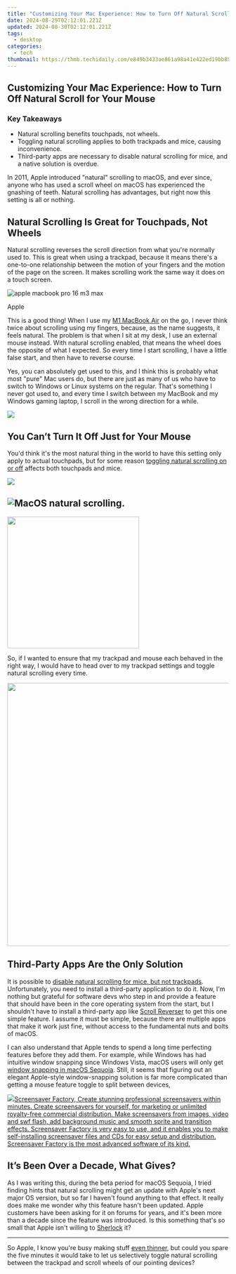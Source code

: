 ```yaml
---
title: "Customizing Your Mac Experience: How to Turn Off Natural Scroll for Your Mouse"
date: 2024-08-29T02:12:01.221Z
updated: 2024-08-30T02:12:01.221Z
tags:
  - desktop
categories:
  - tech
thumbnail: https://thmb.techidaily.com/e849b3433ae861a98a41e422ed19bb8502406c23628dc5175ac052fdfbe1c181.jpg
---
```


## Customizing Your Mac Experience: How to Turn Off Natural Scroll for Your Mouse

### Key Takeaways

* Natural scrolling benefits touchpads, not wheels.
* Toggling natural scrolling applies to both trackpads and mice, causing inconvenience.
* Third-party apps are necessary to disable natural scrolling for mice, and a native solution is overdue.

 In 2011, Apple introduced "natural" scrolling to macOS, and ever since, anyone who has used a scroll wheel on macOS has experienced the gnashing of teeth. Natural scrolling has advantages, but right now this setting is all or nothing.

##  Natural Scrolling Is Great for Touchpads, Not Wheels

 Natural scrolling reverses the scroll direction from what you're normally used to. This is great when using a trackpad, because it means there's a one-to-one relationship between the motion of your fingers and the motion of the page on the screen. It makes scrolling work the same way it does on a touch screen.

![apple macbook pro 16 m3 max](https://static1.howtogeekimages.com/wordpress/wp-content/uploads/2024/08/apple-macbook-pro-16-m3-max.jpg) 

Apple

 This is a good thing! When I use my [M1 MacBook Air](https://facebook-video-share.techidaily.com/new-2024-approved-discover-the-best-tools-and-tips-to-accurately-tag-your-videos/) on the go, I never think twice about scrolling using my fingers, because, as the name suggests, it feels natural. The problem is that when I sit at my desk, I use an external mouse instead. With natural scrolling enabled, that means the wheel does the opposite of what I expected. So every time I start scrolling, I have a little false start, and then have to reverse course.

 Yes, you can absolutely get used to this, and I think this is probably what most "pure" Mac users do, but there are just as many of us who have to switch to Windows or Linux systems on the regular. That's something I never got used to, and every time I switch between my MacBook and my Windows gaming laptop, I scroll in the wrong direction for a while.

<!-- affiliate ads begin -->
<a href="https://secure.2checkout.com/order/checkout.php?PRODS=3727260&QTY=1&AFFILIATE=108875&CART=1"><img src="http://www.aiseesoft.com/avangate/30p/banner.jpg" border="0"></a>
<!-- affiliate ads end -->
##  You Can’t Turn It Off Just for Your Mouse

 You'd think it's the most natural thing in the world to have this setting only apply to actual touchpads, but for some reason [toggling natural scrolling on or off](https://android-unlock.techidaily.com/full-tutorial-to-bypass-your-samsung-galaxy-f04-face-lock-by-drfone-android/) affects both touchpads and mice.

<!-- affiliate ads begin -->
<a href="https://secure.2checkout.com/order/checkout.php?PRODS=4615471&QTY=1&AFFILIATE=108875&CART=1"><img src="https://images.wondershare.com/affiliate-image/affiliate_banners_en/max_782x90.png" border="0"></a>
<!-- affiliate ads end -->
## ![MacOS natural scrolling.](https://static0.howtogeekimages.com/wordpress/wp-content/uploads/2024/08/macos-natural-scrolling.png) 

<!-- affiliate ads begin -->
<a href="https://natural-cycles.sjv.io/c/5597632/2072199/17885" target="_top" id="2072199"><img src="//a.impactradius-go.com/display-ad/17885-2072199" border="0" alt="" width="300" height="300"/></a><img height="0" width="0" src="https://imp.pxf.io/i/5597632/2072199/17885" style="position:absolute;visibility:hidden;" border="0" />
<!-- affiliate ads end -->
 So, if I wanted to ensure that my trackpad and mouse each behaved in the right way, I would have to head over to my trackpad settings and toggle natural scrolling every time.

<!-- affiliate ads begin -->
<a href="https://appsumo.8odi.net/c/5597632/2075461/7443" target="_top" id="2075461"><img src="//a.impactradius-go.com/display-ad/7443-2075461" border="0" alt="" width="1200" height="600"/></a><img height="0" width="0" src="https://appsumo.8odi.net/i/5597632/2075461/7443" style="position:absolute;visibility:hidden;" border="0" />
<!-- affiliate ads end -->
##  Third-Party Apps Are the Only Solution

 It is possible to [disable natural scrolling for mice, but not trackpads](https://android-location-track.techidaily.com/in-2024-how-do-i-stop-someone-from-tracking-my-lava-blaze-2-drfone-by-drfone-virtual-android/). Unfortunately, you need to install a third-party application to do it. Now, I'm nothing but grateful for software devs who step in and provide a feature that should have been in the core operating system from the start, but I shouldn't have to install a third-party app like [Scroll Reverser](https://pilotmoon.com/scrollreverser/) to get this one simple feature. I assume it must be simple, because there are multiple apps that make it work just fine, without access to the fundamental nuts and bolts of macOS.

 I can also understand that Apple tends to spend a long time perfecting features before they add them. For example, while Windows has had intuitive window snapping since Windows Vista, macOS users will only get [window snapping in macOS Sequoia](https://video-screen-grab.techidaily.com/2024-approved-top-8-safe-online-collaboration-software-for-businesses/). Still, it seems that figuring out an elegant Apple-style window-snapping solution is far more complicated than getting a mouse feature toggle to split between devices,

<!-- affiliate ads begin -->
<a href="https://secure.2checkout.com/order/checkout.php?PRODS=194977&QTY=1&AFFILIATE=108875&CART=1"><img src="https://www.blumentals.net/scrfactory/images/screensaver-software.png" border="0">Screensaver Factory, Create stunning professional screensavers within minutes. Create screensavers for yourself, for marketing or unlimited royalty-free commercial distribution. Make screensavers from images, video and swf flash, add background music and smooth sprite and transition effects. Screensaver Factory is very easy to use, and it enables you to make self-installing screensaver files and CDs for easy setup and distribution. Screensaver Factory is the most advanced software of its kind.</a>
<!-- affiliate ads end -->
##  It’s Been Over a Decade, What Gives?

 As I was writing this, during the beta period for macOS Sequoia, I tried finding hints that natural scrolling might get an update with Apple's next major OS version, but so far I haven't found anything to that effect. It really does make me wonder why this feature hasn't been updated. Apple customers have been asking for it on forums for years, and it's been more than a decade since the feature was introduced. Is this something that's so small that Apple isn't willing to [Sherlock](https://vimeo-videos.techidaily.com/thumbnail-crafting-101-the-fundamentals-covered/) it?

---

 So Apple, I know you're busy making stuff [even thinner](https://phone-solutions.techidaily.com/all-things-you-need-to-know-about-wipe-datafactory-reset-for-htc-u23-pro-drfone-by-drfone-reset-android-reset-android/), but could you spare the five minutes it would take to let us selectively toggle natural scrolling between the trackpad and scroll wheels of our pointing devices?

<ins class="adsbygoogle"
     style="display:block"
     data-ad-format="autorelaxed"
     data-ad-client="ca-pub-7571918770474297"
     data-ad-slot="1223367746"></ins>



<ins class="adsbygoogle"
     style="display:block"
     data-ad-client="ca-pub-7571918770474297"
     data-ad-slot="8358498916"
     data-ad-format="auto"
     data-full-width-responsive="true"></ins>


